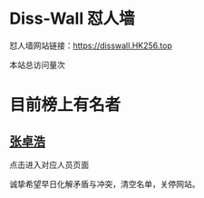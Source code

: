 # Diss-Wall 怼人墙

怼人墙网站链接：https://disswall.HK256.top

<script async src="//busuanzi.ibruce.info/busuanzi/2.3/busuanzi.pure.mini.js"></script>
<span id="busuanzi_container_site_pv">本站总访问量<span id="busuanzi_value_site_pv"></span>次</span>

# 目前榜上有名者

## [张卓浩](/张卓浩)

点击进入对应人员页面

诚挚希望早日化解矛盾与冲突，清空名单，关停网站。